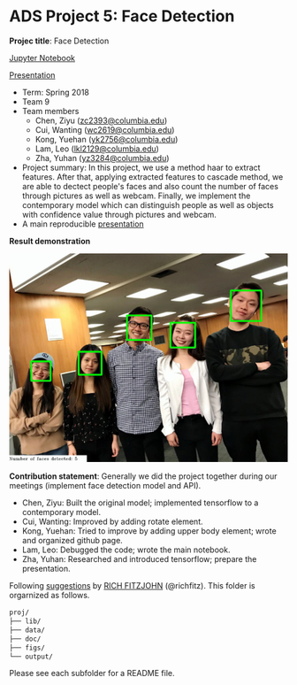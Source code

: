 # ADS Project 5: Face Detection

**Projec title**: Face Detection

[Jupyter Notebook](doc/main.ipynb)

[Presentation](doc/)

+ Term: Spring 2018
+ Team 9
+ Team members
	+ Chen, Ziyu (zc2393@columbia.edu)
	+ Cui, Wanting (wc2619@columbia.edu)
	+ Kong, Yuehan (yk2756@columbia.edu)
	+ Lam, Leo (lkl2129@columbia.edu)
	+ Zha, Yuhan (yz3284@columbia.edu)
+ Project summary: In this project, we use a method haar to extract features. After that, applying extracted features to cascade method, we are able to dectect people's faces and also count the number of faces through pictures as well as webcam. Finally, we implement the contemporary model which can distinguish people as well as objects with confidence value through pictures and webcam. 
+ A main reproducible [presentation](https://github.com/TZstatsADS/Spring2018-Project5-grp_9/blob/master/doc/main.ipynb)

**Result demonstration**

![image](figs/img.jpeg)
	
**Contribution statement**: Generally we did the project together during our meetings (implement face detection model and API).
+ Chen, Ziyu: Built the original model; implemented tensorflow to a contemporary model.
+ Cui, Wanting: Improved by adding rotate element.  
+ Kong, Yuehan: Tried to improve by adding upper body element; wrote and organized github page.
+ Lam, Leo: Debugged the code; wrote the main notebook.
+ Zha, Yuhan: Researched and introduced tensorflow; prepare the presentation.

Following [suggestions](http://nicercode.github.io/blog/2013-04-05-projects/) by [RICH FITZJOHN](http://nicercode.github.io/about/#Team) (@richfitz). This folder is orgarnized as follows.

```
proj/
├── lib/
├── data/
├── doc/
├── figs/
└── output/
```

Please see each subfolder for a README file.
